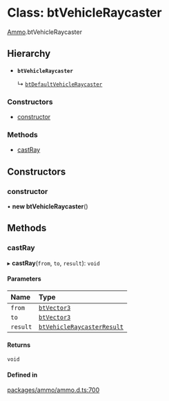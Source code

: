 # Class: btVehicleRaycaster

[Ammo](../modules/Ammo.md).btVehicleRaycaster

## Hierarchy

- **`btVehicleRaycaster`**

  ↳ [`btDefaultVehicleRaycaster`](Ammo.btDefaultVehicleRaycaster.md)


### Constructors

- [constructor](Ammo.btVehicleRaycaster.md#constructor)

### Methods

- [castRay](Ammo.btVehicleRaycaster.md#castray)

## Constructors

### constructor

• **new btVehicleRaycaster**()

## Methods

### castRay

▸ **castRay**(`from`, `to`, `result`): `void`

#### Parameters

| Name | Type |
| :------ | :------ |
| `from` | [`btVector3`](Ammo.btVector3.md) |
| `to` | [`btVector3`](Ammo.btVector3.md) |
| `result` | [`btVehicleRaycasterResult`](Ammo.btVehicleRaycasterResult.md) |

#### Returns

`void`

#### Defined in

[packages/ammo/ammo.d.ts:700](https://github.com/Orillusion/orillusion/blob/main/packages/ammo/ammo.d.ts#L700)
